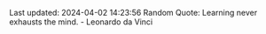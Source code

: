 Last updated: 2024-04-02 14:23:56
Random Quote: Learning never exhausts the mind. - Leonardo da Vinci